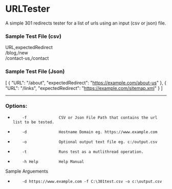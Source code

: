 # URLTester
A simple 301 redirects tester for a list of urls using an input (csv or json) file.  

### Sample Test File (csv)  
URL,expectedRedirect  
/blog,/new  
/contact-us,/contact  

### Sample Test File (Json) 
[
	{
      "URL": "/about",
      "expectedRedirect": "https://example.com/about-us"
    },
	{
      "URL": "/links",
      "expectedRedirect": "https://example.com/sitemap.xml"
	}
]


* * *

### Options:  
*         -f              CSV or Json File Path that contains the url list to be tested.  
*         -d              Hostname Domain eg. https://www.example.com  
*         -o              Optional output text file eg. c:/output.csv  
*         -t              Runs test as a mutlithread operation.
*         -h Help         Help Manual
  
Sample Arguements  
*         -d https://www.example.com -f C:\301test.csv -o c:\output.csv  


